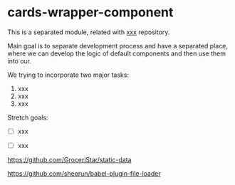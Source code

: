 # cards-wrapper-component

This is a separated module, related with [xxx]() repository.

Main goal is to separate development process and have a separated place, where we can develop the logic of default components and then use them into our.


We trying to incorporate two major tasks:
1. xxx
2. xxx
3. xxx


Stretch goals:
- [ ] xxx
- [ ] xxx


<!--
[![Build Status](https://travis-ci.org/GroceriStar/showcase.svg?branch=master)](https://travis-ci.org/GroceriStar/showcase)
-->
https://github.com/GroceriStar/static-data

https://github.com/sheerun/babel-plugin-file-loader
